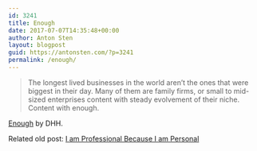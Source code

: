 ```yaml
---
id: 3241
title: Enough
date: 2017-07-07T14:35:48+00:00
author: Anton Sten
layout: blogpost
guid: https://antonsten.com/?p=3241
permalink: /enough/
---
```

> The longest lived businesses in the world aren’t the ones that were biggest in their day. Many of them are family firms, or small to mid-sized enterprises content with steady evolvement of their niche. Content with enough.

<a href="https://m.signalvnoise.com/enough-1d48019c7335" target="_blank">Enough</a> by DHH.

Related old post: [I am Professional Because I am Personal](https://antonsten.com/i-am-professional-because-i-am-personal/)
